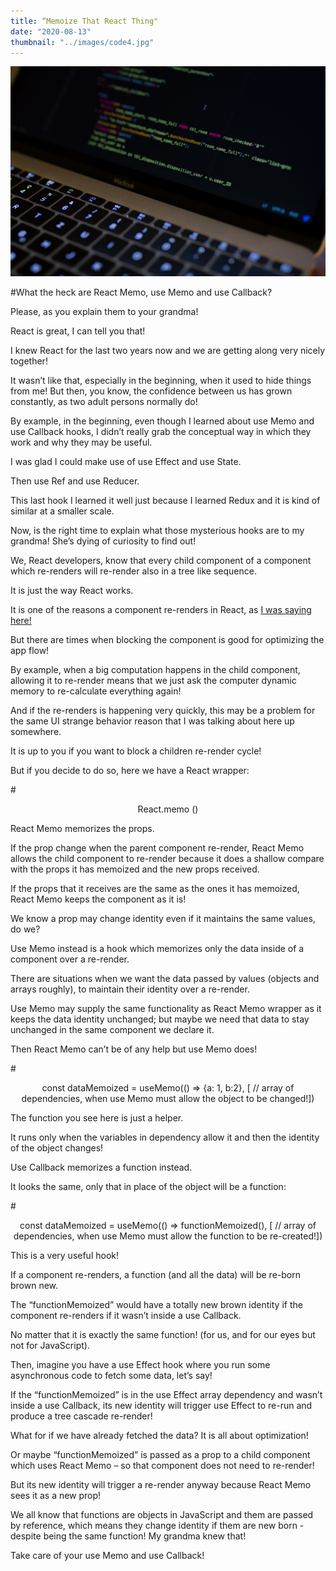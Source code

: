 ```yaml
---
title: “Memoize That React Thing"
date: "2020-08-13"
thumbnail: "../images/code4.jpg"
---
```


![Memoizetion](../images/code4.jpg)

#What the heck are React Memo, use Memo and use Callback?

Please, as you explain them to your grandma!

React is great, I can tell you that!

I knew React for the last two years now and we are getting along very nicely together!

It wasn’t like that, especially in the beginning, when it used to hide things from me!
But then, you know, the confidence between us has grown constantly, as two adult persons normally do!

By example, in the beginning, even though I learned about use Memo and use Callback hooks, I didn’t really grab the conceptual way in which they work and why they may be useful.

I was glad I could make use of use Effect and use State.

Then use Ref and use Reducer.

This last hook I learned it well just because I learned Redux and it is kind of similar at a smaller scale.

Now, is the right time to explain what those mysterious hooks are to my grandma!
She’s dying of curiosity to find out!

We, React developers, know that every child component of a component which re-renders will re-render also in a tree like sequence.

It is just the way React works.

It is one of the reasons a component re-renders in React, as <a href="https://bogdan.digital/immutabil-react/" target="_blank">I was saying here!</a>

But there are times when blocking the component is good for optimizing the app flow!

By example, when a big computation happens in the child component, allowing it to re-render means that we just ask the computer dynamic memory to re-calculate everything again!

And if the re-renders is happening very quickly, this may be a problem for the same UI strange behavior reason that I was talking about here up somewhere.

It is up to you if you want to block a children re-render cycle!

But if you decide to do so, here we have a React wrapper:

#<center>React.memo (<MyComponent />)</center>

React Memo memorizes the props.

If the prop change when the parent component re-render, React Memo allows the child component to re-render because it does a shallow compare with the props it has memoized and the new props received.

If the props that it receives are the same as the ones it has memoized, React Memo keeps the component as it is!

We know a prop may change identity even if it maintains the same values, do we?

Use Memo instead is a hook which memorizes only the data inside of a component over a re-render.

There are situations when we want the data passed by values (objects and arrays roughly), to maintain their identity over a re-render.

Use Memo may supply the same functionality as React Memo wrapper as it keeps the data identity unchanged; but maybe we need that data to stay unchanged in the same component we declare it.

Then React Memo can’t be of any help but use Memo does!

#<center>const dataMemoized = useMemo(() => {a: 1, b:2}, [ // array of dependencies, when use Memo must allow the object to be changed!])</center>

The function you see here is just a helper.

It runs only when the variables in dependency allow it and then the identity of the object changes!

Use Callback memorizes a function instead.

It looks the same, only that in place of the object will be a function:

#<center>const dataMemoized = useMemo(() => functionMemoized(), [ // array of dependencies, when use Memo must allow the function to be re-created!])</center>

This is a very useful hook!

If a component re-renders, a function (and all the data) will be re-born brown new.

The “functionMemoized” would have a totally new brown identity if the component re-renders if it wasn’t inside a use Callback.

No matter that it is exactly the same function! (for us, and for our eyes but not for JavaScript).

Then, imagine you have a use Effect hook where you run some asynchronous code to fetch some data, let’s say!

If the “functionMemoized” is in the use Effect array dependency and wasn’t inside a use Callback, its new identity will trigger use Effect to re-run and produce a tree cascade re-render!

What for if we have already fetched the data? It is all about optimization!

Or maybe “functionMemoized” is passed as a prop to a child component which uses React Memo – so that component does not need to re-render!

But its new identity will trigger a re-render anyway because React Memo sees it as a new prop!

We all know that functions are objects in JavaScript and them are passed by reference, which means they change identity if them are new born - despite being the same function!
My grandma knew that!

Take care of your use Memo and use Callback!

```

```
